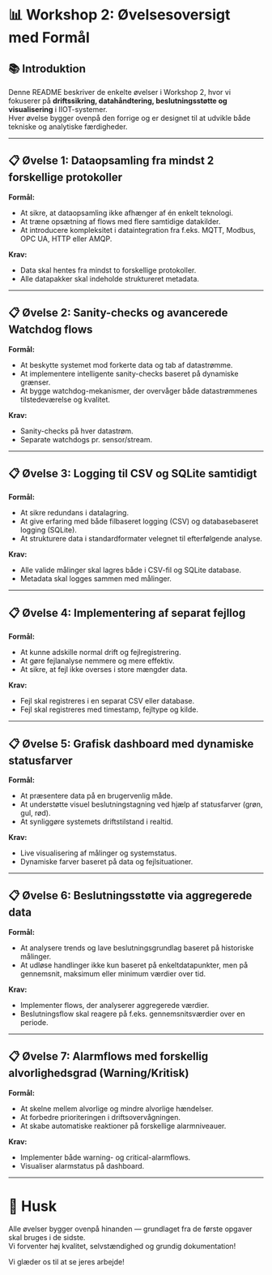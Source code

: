 # 📊 Workshop 2: Øvelsesoversigt med Formål

## 📚 Introduktion

Denne README beskriver de enkelte øvelser i Workshop 2, hvor vi fokuserer på **driftssikring, datahåndtering, beslutningsstøtte og visualisering** i IIOT-systemer.  
Hver øvelse bygger ovenpå den forrige og er designet til at udvikle både tekniske og analytiske færdigheder.

---

## 📋 Øvelse 1: Dataopsamling fra mindst 2 forskellige protokoller

**Formål:**
- At sikre, at dataopsamling ikke afhænger af én enkelt teknologi.
- At træne opsætning af flows med flere samtidige datakilder.
- At introducere kompleksitet i dataintegration fra f.eks. MQTT, Modbus, OPC UA, HTTP eller AMQP.

**Krav:**
- Data skal hentes fra mindst to forskellige protokoller.
- Alle datapakker skal indeholde struktureret metadata.

---

## 📋 Øvelse 2: Sanity-checks og avancerede Watchdog flows

**Formål:**
- At beskytte systemet mod forkerte data og tab af datastrømme.
- At implementere intelligente sanity-checks baseret på dynamiske grænser.
- At bygge watchdog-mekanismer, der overvåger både datastrømmenes tilstedeværelse og kvalitet.

**Krav:**
- Sanity-checks på hver datastrøm.
- Separate watchdogs pr. sensor/stream.

---

## 📋 Øvelse 3: Logging til CSV og SQLite samtidigt

**Formål:**
- At sikre redundans i datalagring.
- At give erfaring med både filbaseret logging (CSV) og databasebaseret logging (SQLite).
- At strukturere data i standardformater velegnet til efterfølgende analyse.

**Krav:**
- Alle valide målinger skal lagres både i CSV-fil og SQLite database.
- Metadata skal logges sammen med målinger.

---

## 📋 Øvelse 4: Implementering af separat fejllog

**Formål:**
- At kunne adskille normal drift og fejlregistrering.
- At gøre fejlanalyse nemmere og mere effektiv.
- At sikre, at fejl ikke overses i store mængder data.

**Krav:**
- Fejl skal registreres i en separat CSV eller database.
- Fejl skal registreres med timestamp, fejltype og kilde.

---

## 📋 Øvelse 5: Grafisk dashboard med dynamiske statusfarver

**Formål:**
- At præsentere data på en brugervenlig måde.
- At understøtte visuel beslutningstagning ved hjælp af statusfarver (grøn, gul, rød).
- At synliggøre systemets driftstilstand i realtid.

**Krav:**
- Live visualisering af målinger og systemstatus.
- Dynamiske farver baseret på data og fejlsituationer.

---

## 📋 Øvelse 6: Beslutningsstøtte via aggregerede data

**Formål:**
- At analysere trends og lave beslutningsgrundlag baseret på historiske målinger.
- At udløse handlinger ikke kun baseret på enkeltdatapunkter, men på gennemsnit, maksimum eller minimum værdier over tid.

**Krav:**
- Implementer flows, der analyserer aggregerede værdier.
- Beslutningsflow skal reagere på f.eks. gennemsnitsværdier over en periode.

---

## 📋 Øvelse 7: Alarmflows med forskellig alvorlighedsgrad (Warning/Kritisk)

**Formål:**
- At skelne mellem alvorlige og mindre alvorlige hændelser.
- At forbedre prioriteringen i driftsovervågningen.
- At skabe automatiske reaktioner på forskellige alarmniveauer.

**Krav:**
- Implementer både warning- og critical-alarmflows.
- Visualiser alarmstatus på dashboard.

---

# 📢 Husk
Alle øvelser bygger ovenpå hinanden — grundlaget fra de første opgaver skal bruges i de sidste.  
Vi forventer høj kvalitet, selvstændighed og grundig dokumentation!

Vi glæder os til at se jeres arbejde!

